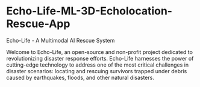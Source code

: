 # Echo-Life-ML-3D-Echolocation-Rescue-App
Echo-Life - A Multimodal AI Rescue System

Welcome to Echo-Life, an open-source and non-profit project dedicated to revolutionizing disaster response efforts. Echo-Life harnesses the power of cutting-edge technology to address one of the most critical challenges in disaster scenarios: locating and rescuing survivors trapped under debris caused by earthquakes, floods, and other natural disasters.

